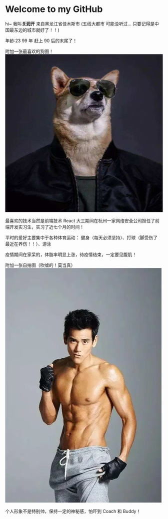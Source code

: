 # Welcome to my GitHub

hi~ 我叫**关润开** 来自黑龙江省佳木斯市 (五线大都市 可能没听过... 只要记得是中国最东边的城市就好了！！)

年龄:23 99 年 赶上 90 后的末尾了！

附加一张最喜欢的狗图！
![my-picture-dog](./assets/my-picture-dog.jpeg)

最喜欢的技术当然是前端技术 React 大三期间在杭州一家网络安全公司担任了前端开发实习生，实习了近七个月的时间！

平时的爱好主要集中于各种体育运动： 健身（每天必须坚持）、打球（脚受伤了 最近在养伤！！）、游泳

疫情期间在家呆的，体脂率明显上涨，待疫情结束，一定要见腹肌！

附加一张自拍图（吹嘘的！莫当真）
![my-picture-muscle](./assets/my-picture-muscle.webp)

个人形象不是特别帅，保持一定的神秘感，怕吓到 Coach 和 Buddy！

